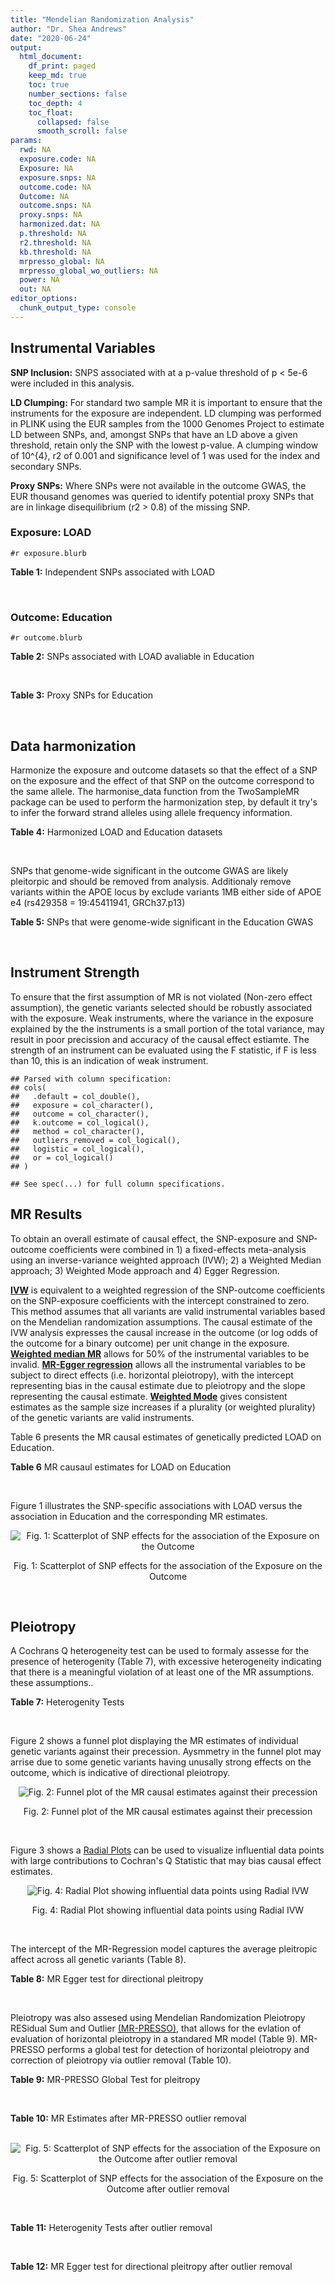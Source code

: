```yaml
---
title: "Mendelian Randomization Analysis"
author: "Dr. Shea Andrews"
date: "2020-06-24"
output:
  html_document:
    df_print: paged
    keep_md: true
    toc: true
    number_sections: false
    toc_depth: 4
    toc_float:
      collapsed: false
      smooth_scroll: false
params:
  rwd: NA
  exposure.code: NA
  Exposure: NA
  exposure.snps: NA
  outcome.code: NA
  Outcome: NA
  outcome.snps: NA
  proxy.snps: NA
  harmonized.dat: NA
  p.threshold: NA
  r2.threshold: NA
  kb.threshold: NA
  mrpresso_global: NA
  mrpresso_global_wo_outliers: NA
  power: NA
  out: NA
editor_options:
  chunk_output_type: console
---
```







## Instrumental Variables
**SNP Inclusion:** SNPS associated with at a p-value threshold of p < 5e-6 were included in this analysis.
<br>

**LD Clumping:** For standard two sample MR it is important to ensure that the instruments for the exposure are independent. LD clumping was performed in PLINK using the EUR samples from the 1000 Genomes Project to estimate LD between SNPs, and, amongst SNPs that have an LD above a given threshold, retain only the SNP with the lowest p-value. A clumping window of 10^{4}, r2 of 0.001 and significance level of 1 was used for the index and secondary SNPs.
<br>

**Proxy SNPs:** Where SNPs were not available in the outcome GWAS, the EUR thousand genomes was queried to identify potential proxy SNPs that are in linkage disequilibrium (r2 > 0.8) of the missing SNP.
<br>

### Exposure: LOAD
`#r exposure.blurb`
<br>

**Table 1:** Independent SNPs associated with LOAD
<div data-pagedtable="false">
  <script data-pagedtable-source type="application/json">
{"columns":[{"label":["SNP"],"name":[1],"type":["chr"],"align":["left"]},{"label":["CHROM"],"name":[2],"type":["dbl"],"align":["right"]},{"label":["POS"],"name":[3],"type":["dbl"],"align":["right"]},{"label":["REF"],"name":[4],"type":["chr"],"align":["left"]},{"label":["ALT"],"name":[5],"type":["chr"],"align":["left"]},{"label":["AF"],"name":[6],"type":["dbl"],"align":["right"]},{"label":["BETA"],"name":[7],"type":["dbl"],"align":["right"]},{"label":["SE"],"name":[8],"type":["dbl"],"align":["right"]},{"label":["Z"],"name":[9],"type":["dbl"],"align":["right"]},{"label":["P"],"name":[10],"type":["dbl"],"align":["right"]},{"label":["N"],"name":[11],"type":["dbl"],"align":["right"]},{"label":["TRAIT"],"name":[12],"type":["chr"],"align":["left"]}],"data":[{"1":"rs1410397","2":"1","3":"193627682","4":"C","5":"T","6":"0.45082000","7":"-0.0766","8":"0.0160","9":"-4.787500","10":"1.616000e-06","11":"54162","12":"LOAD"},{"1":"rs1752684","2":"1","3":"207747296","4":"A","5":"G","6":"0.77110600","7":"-0.1541","8":"0.0196","9":"-7.862240","10":"3.653000e-15","11":"54162","12":"LOAD"},{"1":"rs7584040","2":"2","3":"127863224","4":"C","5":"T","6":"0.20790800","7":"0.1110","8":"0.0207","9":"5.362319","10":"7.998000e-08","11":"54162","12":"LOAD"},{"1":"rs4663105","2":"2","3":"127891427","4":"A","5":"C","6":"0.41197700","7":"0.1837","8":"0.0172","9":"10.680233","10":"1.001000e-26","11":"54162","12":"LOAD"},{"1":"rs62273237","2":"3","3":"128310107","4":"T","5":"C","6":"0.59216800","7":"-0.0748","8":"0.0160","9":"-4.675000","10":"2.768000e-06","11":"54162","12":"LOAD"},{"1":"rs7657553","2":"4","3":"11723235","4":"A","5":"G","6":"0.68050000","7":"-0.0830","8":"0.0172","9":"-4.825580","10":"1.462000e-06","11":"54162","12":"LOAD"},{"1":"rs190982","2":"5","3":"88223420","4":"G","5":"A","6":"0.66279500","7":"0.0799","8":"0.0170","9":"4.700000","10":"2.547000e-06","11":"54162","12":"LOAD"},{"1":"rs2878896","2":"5","3":"139710507","4":"G","5":"A","6":"0.46264100","7":"-0.0833","8":"0.0156","9":"-5.339740","10":"9.219000e-08","11":"54162","12":"LOAD"},{"1":"rs9272561","2":"6","3":"32607141","4":"G","5":"A","6":"0.64853000","7":"-0.1360","8":"0.0230","9":"-5.913043","10":"3.376000e-09","11":"54162","12":"LOAD"},{"1":"rs9381563","2":"6","3":"47432637","4":"C","5":"T","6":"0.65647400","7":"-0.0968","8":"0.0166","9":"-5.831330","10":"5.300000e-09","11":"54162","12":"LOAD"},{"1":"rs59415886","2":"7","3":"37882632","4":"G","5":"A","6":"0.67619200","7":"0.0742","8":"0.0162","9":"4.580250","10":"4.557000e-06","11":"54162","12":"LOAD"},{"1":"rs7384878","2":"7","3":"99932049","4":"C","5":"T","6":"0.70971300","7":"0.0839","8":"0.0179","9":"4.687150","10":"2.947000e-06","11":"54162","12":"LOAD"},{"1":"rs10808026","2":"7","3":"143099133","4":"C","5":"A","6":"0.20418100","7":"-0.1393","8":"0.0206","9":"-6.762136","10":"1.417000e-11","11":"54162","12":"LOAD"},{"1":"rs755951","2":"8","3":"27226790","4":"A","5":"C","6":"0.33181300","7":"0.0817","8":"0.0157","9":"5.203822","10":"1.991000e-07","11":"54162","12":"LOAD"},{"1":"rs7982","2":"8","3":"27462481","4":"A","5":"G","6":"0.61556700","7":"0.1400","8":"0.0165","9":"8.484850","10":"2.477000e-17","11":"54162","12":"LOAD"},{"1":"rs34746581","2":"8","3":"71901351","4":"A","5":"G","6":"0.06508340","7":"0.1387","8":"0.0297","9":"4.670034","10":"3.089000e-06","11":"54162","12":"LOAD"},{"1":"rs2635147","2":"8","3":"98329581","4":"C","5":"T","6":"0.05190560","7":"0.1995","8":"0.0414","9":"4.818841","10":"1.480000e-06","11":"54162","12":"LOAD"},{"1":"rs11257242","2":"10","3":"11721119","4":"C","5":"G","6":"0.66253700","7":"0.0809","8":"0.0170","9":"4.758820","10":"1.952000e-06","11":"54162","12":"LOAD"},{"1":"rs10509088","2":"10","3":"59941791","4":"C","5":"T","6":"0.04476260","7":"-0.1813","8":"0.0387","9":"-4.684755","10":"2.786000e-06","11":"54162","12":"LOAD"},{"1":"rs71475924","2":"11","3":"47603006","4":"C","5":"T","6":"0.14576500","7":"0.1244","8":"0.0258","9":"4.821705","10":"1.440000e-06","11":"54162","12":"LOAD"},{"1":"rs72924659","2":"11","3":"60103385","4":"C","5":"T","6":"0.25353600","7":"-0.1413","8":"0.0196","9":"-7.209184","10":"5.354000e-13","11":"54162","12":"LOAD"},{"1":"rs10792832","2":"11","3":"85867875","4":"A","5":"G","6":"0.66727500","7":"0.1297","8":"0.0161","9":"8.055900","10":"6.534000e-16","11":"54162","12":"LOAD"},{"1":"rs150020881","2":"11","3":"97694151","4":"C","5":"A","6":"0.02066720","7":"0.3853","8":"0.0842","9":"4.576010","10":"4.727000e-06","11":"54162","12":"LOAD"},{"1":"rs11218343","2":"11","3":"121435587","4":"T","5":"C","6":"0.03449530","7":"-0.2697","8":"0.0410","9":"-6.578049","10":"4.976000e-11","11":"54162","12":"LOAD"},{"1":"rs10143128","2":"14","3":"75398902","4":"T","5":"C","6":"0.05885630","7":"0.2091","8":"0.0393","9":"5.320611","10":"1.004000e-07","11":"54162","12":"LOAD"},{"1":"rs12590654","2":"14","3":"92938855","4":"G","5":"A","6":"0.34703500","7":"-0.0965","8":"0.0176","9":"-5.482955","10":"4.097000e-08","11":"54162","12":"LOAD"},{"1":"rs149720917","2":"15","3":"64724693","4":"C","5":"G","6":"0.01704130","7":"0.3357","8":"0.0706","9":"4.754958","10":"1.965000e-06","11":"54162","12":"LOAD"},{"1":"rs905450","2":"15","3":"82444437","4":"A","5":"G","6":"0.82607900","7":"0.0869","8":"0.0186","9":"4.672040","10":"2.819000e-06","11":"54162","12":"LOAD"},{"1":"rs8078173","2":"17","3":"4763551","4":"T","5":"C","6":"0.10579700","7":"0.1279","8":"0.0273","9":"4.684982","10":"2.871000e-06","11":"54162","12":"LOAD"},{"1":"rs2632516","2":"17","3":"56409089","4":"G","5":"C","6":"0.46395600","7":"-0.0782","8":"0.0159","9":"-4.918239","10":"9.522000e-07","11":"54162","12":"LOAD"},{"1":"rs8093731","2":"18","3":"29088958","4":"C","5":"T","6":"0.00761697","7":"-0.6136","8":"0.1123","9":"-5.463936","10":"4.630000e-08","11":"54162","12":"LOAD"},{"1":"rs111278892","2":"19","3":"1039323","4":"C","5":"G","6":"0.16460800","7":"0.1867","8":"0.0371","9":"5.032345","10":"4.813000e-07","11":"54162","12":"LOAD"},{"1":"rs4147929","2":"19","3":"1063443","4":"A","5":"G","6":"0.83992600","7":"-0.1348","8":"0.0224","9":"-6.017860","10":"1.701000e-09","11":"54162","12":"LOAD"},{"1":"rs11083742","2":"19","3":"45071070","4":"G","5":"T","6":"0.56143500","7":"0.1046","8":"0.0216","9":"4.842590","10":"1.259000e-06","11":"54162","12":"LOAD"},{"1":"rs12972156","2":"19","3":"45387459","4":"C","5":"G","6":"0.15468800","7":"1.1399","8":"0.0256","9":"44.527344","10":"2.225074e-308","11":"54162","12":"LOAD"},{"1":"rs117310449","2":"19","3":"45393516","4":"C","5":"T","6":"0.01178820","7":"1.2135","8":"0.0966","9":"12.562112","10":"3.695000e-36","11":"54162","12":"LOAD"},{"1":"rs12977604","2":"19","3":"45442528","4":"C","5":"G","6":"0.52832700","7":"0.1507","8":"0.0184","9":"8.190217","10":"2.920000e-16","11":"54162","12":"LOAD"},{"1":"rs6014724","2":"20","3":"54998544","4":"A","5":"G","6":"0.08865120","7":"-0.1380","8":"0.0283","9":"-4.876325","10":"1.054000e-06","11":"54162","12":"LOAD"}],"options":{"columns":{"min":{},"max":[10]},"rows":{"min":[10],"max":[10]},"pages":{}}}
  </script>
</div>
<br>

### Outcome: Education
`#r outcome.blurb`
<br>

**Table 2:** SNPs associated with LOAD avaliable in Education
<div data-pagedtable="false">
  <script data-pagedtable-source type="application/json">
{"columns":[{"label":["SNP"],"name":[1],"type":["chr"],"align":["left"]},{"label":["CHROM"],"name":[2],"type":["dbl"],"align":["right"]},{"label":["POS"],"name":[3],"type":["dbl"],"align":["right"]},{"label":["REF"],"name":[4],"type":["chr"],"align":["left"]},{"label":["ALT"],"name":[5],"type":["chr"],"align":["left"]},{"label":["AF"],"name":[6],"type":["dbl"],"align":["right"]},{"label":["BETA"],"name":[7],"type":["dbl"],"align":["right"]},{"label":["SE"],"name":[8],"type":["dbl"],"align":["right"]},{"label":["Z"],"name":[9],"type":["dbl"],"align":["right"]},{"label":["P"],"name":[10],"type":["dbl"],"align":["right"]},{"label":["N"],"name":[11],"type":["dbl"],"align":["right"]},{"label":["TRAIT"],"name":[12],"type":["chr"],"align":["left"]}],"data":[{"1":"rs1410397","2":"1","3":"193627682","4":"C","5":"T","6":"0.5327","7":"-0.004655780","8":"0.001405396","9":"-3.3127978","10":"9.236772e-04","11":"1131881","12":"Education"},{"1":"rs1752684","2":"1","3":"207747296","4":"A","5":"G","6":"0.8102","7":"0.000901679","8":"0.001788108","9":"0.5042660","10":"6.140747e-01","11":"1131881","12":"Education"},{"1":"rs7584040","2":"2","3":"127863224","4":"C","5":"T","6":"0.2241","7":"0.005785850","8":"0.001681564","9":"3.4407600","10":"5.800828e-04","11":"1131881","12":"Education"},{"1":"rs4663105","2":"2","3":"127891427","4":"A","5":"C","6":"0.4155","7":"-0.001134160","8":"0.001432985","9":"-0.7914700","10":"4.286700e-01","11":"1115934","12":"Education"},{"1":"rs62273237","2":"3","3":"128310107","4":"T","5":"C","6":"0.5908","7":"0.000109492","8":"0.001426096","9":"0.0767773","10":"9.388007e-01","11":"1131881","12":"Education"},{"1":"rs7657553","2":"4","3":"11723235","4":"A","5":"G","6":"0.7203","7":"-0.001308980","8":"0.001562190","9":"-0.8379150","10":"4.020784e-01","11":"1131881","12":"Education"},{"1":"rs190982","2":"5","3":"88223420","4":"G","5":"A","6":"0.6103","7":"-0.008898110","8":"0.001449580","9":"-6.1383916","10":"8.336114e-10","11":"1113563","12":"Education"},{"1":"rs2878896","2":"5","3":"139710507","4":"G","5":"A","6":"0.5110","7":"0.005623510","8":"0.001403213","9":"4.0075849","10":"6.134281e-05","11":"1131084","12":"Education"},{"1":"rs9272561","2":"NA","3":"NA","4":"NA","5":"NA","6":"NA","7":"NA","8":"NA","9":"NA","10":"NA","11":"NA","12":"NA"},{"1":"rs9381563","2":"6","3":"47432637","4":"C","5":"T","6":"0.6434","7":"-0.004050300","8":"0.001463886","9":"-2.7668260","10":"5.660496e-03","11":"1131881","12":"Education"},{"1":"rs59415886","2":"7","3":"37882632","4":"G","5":"A","6":"0.6610","7":"-0.000491419","8":"0.001481272","9":"-0.3317537","10":"7.400752e-01","11":"1131881","12":"Education"},{"1":"rs7384878","2":"7","3":"99932049","4":"C","5":"T","6":"0.6839","7":"-0.001996380","8":"0.001513059","9":"-1.3194319","10":"1.870248e-01","11":"1124466","12":"Education"},{"1":"rs10808026","2":"7","3":"143099133","4":"C","5":"A","6":"0.2066","7":"-0.001040580","8":"0.001748102","9":"-0.5952610","10":"5.516691e-01","11":"1111013","12":"Education"},{"1":"rs755951","2":"8","3":"27226790","4":"A","5":"C","6":"0.4016","7":"0.002795940","8":"0.001431202","9":"1.9535600","10":"5.075381e-02","11":"1130540","12":"Education"},{"1":"rs7982","2":"8","3":"27462481","4":"A","5":"G","6":"0.6025","7":"0.000698712","8":"0.001445370","9":"0.4834130","10":"6.288028e-01","11":"1112293","12":"Education"},{"1":"rs34746581","2":"8","3":"71901351","4":"A","5":"G","6":"0.0909","7":"0.002581150","8":"0.002440066","9":"1.0578200","10":"2.901373e-01","11":"1131084","12":"Education"},{"1":"rs2635147","2":"8","3":"98329581","4":"C","5":"T","6":"0.0497","7":"0.000424875","8":"0.003248143","9":"0.1308058","10":"8.959290e-01","11":"1116832","12":"Education"},{"1":"rs11257242","2":"10","3":"11721119","4":"C","5":"G","6":"0.6551","7":"0.001604780","8":"0.001485123","9":"1.0805700","10":"2.798888e-01","11":"1116733","12":"Education"},{"1":"rs10509088","2":"10","3":"59941791","4":"C","5":"T","6":"0.0439","7":"-0.007344090","8":"0.003423779","9":"-2.1450248","10":"3.195087e-02","11":"1131084","12":"Education"},{"1":"rs71475924","2":"11","3":"47603006","4":"C","5":"T","6":"0.1370","7":"-0.000649414","8":"0.002057449","9":"-0.3156400","10":"7.522758e-01","11":"1111945","12":"Education"},{"1":"rs72924659","2":"11","3":"60103385","4":"C","5":"T","6":"0.3039","7":"-0.001215080","8":"0.001537060","9":"-0.7905217","10":"4.292231e-01","11":"1113501","12":"Education"},{"1":"rs10792832","2":"11","3":"85867875","4":"A","5":"G","6":"0.6323","7":"-0.006962310","8":"0.001454211","9":"-4.7876800","10":"1.687203e-06","11":"1131881","12":"Education"},{"1":"rs150020881","2":"11","3":"97694151","4":"C","5":"A","6":"0.0167","7":"0.004799440","8":"0.005564183","9":"0.8625597","10":"3.883796e-01","11":"1094633","12":"Education"},{"1":"rs11218343","2":"11","3":"121435587","4":"T","5":"C","6":"0.0379","7":"0.007477560","8":"0.003679490","9":"2.0322300","10":"4.213053e-02","11":"1127302","12":"Education"},{"1":"rs10143128","2":"14","3":"75398902","4":"T","5":"C","6":"0.0678","7":"-0.006622240","8":"0.002791233","9":"-2.3725100","10":"1.766754e-02","11":"1130168","12":"Education"},{"1":"rs12590654","2":"14","3":"92938855","4":"G","5":"A","6":"0.3391","7":"0.006014820","8":"0.001509430","9":"3.9848361","10":"6.752672e-05","11":"1089901","12":"Education"},{"1":"rs149720917","2":"15","3":"64724693","4":"C","5":"G","6":"0.0201","7":"0.003448490","8":"0.005074136","9":"0.6796210","10":"4.967444e-01","11":"1097421","12":"Education"},{"1":"rs905450","2":"15","3":"82444437","4":"A","5":"G","6":"0.7847","7":"0.003592480","8":"0.001708013","9":"2.1033200","10":"3.543793e-02","11":"1129138","12":"Education"},{"1":"rs8078173","2":"17","3":"4763551","4":"T","5":"C","6":"0.0955","7":"0.000316554","8":"0.002402624","9":"0.1317540","10":"8.951792e-01","11":"1116073","12":"Education"},{"1":"rs2632516","2":"17","3":"56409089","4":"G","5":"C","6":"0.4484","7":"0.002210760","8":"0.001410977","9":"1.5668254","10":"1.171555e-01","11":"1130168","12":"Education"},{"1":"rs8093731","2":"18","3":"29088958","4":"C","5":"T","6":"0.0113","7":"-0.007514190","8":"0.006775618","9":"-1.1090053","10":"2.674279e-01","11":"1085011","12":"Education"},{"1":"rs111278892","2":"19","3":"1039323","4":"C","5":"G","6":"0.1532","7":"0.000670424","8":"0.002003676","9":"0.3345970","10":"7.379289e-01","11":"1068516","12":"Education"},{"1":"rs4147929","2":"19","3":"1063443","4":"A","5":"G","6":"0.8246","7":"-0.001197860","8":"0.001853001","9":"-0.6464460","10":"5.179907e-01","11":"1120604","12":"Education"},{"1":"rs11083742","2":"19","3":"45071070","4":"G","5":"T","6":"0.5952","7":"-0.001494350","8":"0.001447691","9":"-1.0322280","10":"3.019653e-01","11":"1102098","12":"Education"},{"1":"rs12972156","2":"19","3":"45387459","4":"C","5":"G","6":"0.1471","7":"0.002323520","8":"0.001992936","9":"1.1658800","10":"2.436640e-01","11":"1116802","12":"Education"},{"1":"rs117310449","2":"19","3":"45393516","4":"C","5":"T","6":"0.0102","7":"0.012516700","8":"0.007211976","9":"1.7355459","10":"8.264416e-02","11":"1059786","12":"Education"},{"1":"rs12977604","2":"19","3":"45442528","4":"C","5":"G","6":"0.4994","7":"0.000519270","8":"0.001915489","9":"0.2710900","10":"7.863217e-01","11":"606703","12":"Education"},{"1":"rs6014724","2":"20","3":"54998544","4":"A","5":"G","6":"0.0898","7":"0.000422224","8":"0.002474702","9":"0.1706160","10":"8.645256e-01","11":"1111773","12":"Education"}],"options":{"columns":{"min":{},"max":[10]},"rows":{"min":[10],"max":[10]},"pages":{}}}
  </script>
</div>
<br>

**Table 3:** Proxy SNPs for Education
<div data-pagedtable="false">
  <script data-pagedtable-source type="application/json">
{"columns":[{"label":["target_snp"],"name":[1],"type":["chr"],"align":["left"]},{"label":["proxy_snp"],"name":[2],"type":["lgl"],"align":["right"]},{"label":["ld.r2"],"name":[3],"type":["lgl"],"align":["right"]},{"label":["Dprime"],"name":[4],"type":["lgl"],"align":["right"]},{"label":["PHASE"],"name":[5],"type":["lgl"],"align":["right"]},{"label":["X12"],"name":[6],"type":["lgl"],"align":["right"]},{"label":["CHROM"],"name":[7],"type":["lgl"],"align":["right"]},{"label":["POS"],"name":[8],"type":["lgl"],"align":["right"]},{"label":["REF.proxy"],"name":[9],"type":["lgl"],"align":["right"]},{"label":["ALT.proxy"],"name":[10],"type":["lgl"],"align":["right"]},{"label":["AF"],"name":[11],"type":["lgl"],"align":["right"]},{"label":["BETA"],"name":[12],"type":["lgl"],"align":["right"]},{"label":["SE"],"name":[13],"type":["lgl"],"align":["right"]},{"label":["Z"],"name":[14],"type":["lgl"],"align":["right"]},{"label":["P"],"name":[15],"type":["lgl"],"align":["right"]},{"label":["N"],"name":[16],"type":["lgl"],"align":["right"]},{"label":["TRAIT"],"name":[17],"type":["lgl"],"align":["right"]},{"label":["ref"],"name":[18],"type":["lgl"],"align":["right"]},{"label":["ref.proxy"],"name":[19],"type":["lgl"],"align":["right"]},{"label":["alt"],"name":[20],"type":["lgl"],"align":["right"]},{"label":["alt.proxy"],"name":[21],"type":["lgl"],"align":["right"]},{"label":["ALT"],"name":[22],"type":["lgl"],"align":["right"]},{"label":["REF"],"name":[23],"type":["lgl"],"align":["right"]},{"label":["proxy.outcome"],"name":[24],"type":["lgl"],"align":["right"]}],"data":[{"1":"rs9272561","2":"NA","3":"NA","4":"NA","5":"NA","6":"NA","7":"NA","8":"NA","9":"NA","10":"NA","11":"NA","12":"NA","13":"NA","14":"NA","15":"NA","16":"NA","17":"NA","18":"NA","19":"NA","20":"NA","21":"NA","22":"NA","23":"NA","24":"NA"}],"options":{"columns":{"min":{},"max":[10]},"rows":{"min":[10],"max":[10]},"pages":{}}}
  </script>
</div>
<br>

## Data harmonization
Harmonize the exposure and outcome datasets so that the effect of a SNP on the exposure and the effect of that SNP on the outcome correspond to the same allele. The harmonise_data function from the TwoSampleMR package can be used to perform the harmonization step, by default it try's to infer the forward strand alleles using allele frequency information.
<br>

**Table 4:** Harmonized LOAD and Education datasets
<div data-pagedtable="false">
  <script data-pagedtable-source type="application/json">
{"columns":[{"label":["SNP"],"name":[1],"type":["chr"],"align":["left"]},{"label":["effect_allele.exposure"],"name":[2],"type":["chr"],"align":["left"]},{"label":["other_allele.exposure"],"name":[3],"type":["chr"],"align":["left"]},{"label":["effect_allele.outcome"],"name":[4],"type":["chr"],"align":["left"]},{"label":["other_allele.outcome"],"name":[5],"type":["chr"],"align":["left"]},{"label":["beta.exposure"],"name":[6],"type":["dbl"],"align":["right"]},{"label":["beta.outcome"],"name":[7],"type":["dbl"],"align":["right"]},{"label":["eaf.exposure"],"name":[8],"type":["dbl"],"align":["right"]},{"label":["eaf.outcome"],"name":[9],"type":["dbl"],"align":["right"]},{"label":["remove"],"name":[10],"type":["lgl"],"align":["right"]},{"label":["palindromic"],"name":[11],"type":["lgl"],"align":["right"]},{"label":["ambiguous"],"name":[12],"type":["lgl"],"align":["right"]},{"label":["id.outcome"],"name":[13],"type":["chr"],"align":["left"]},{"label":["chr.outcome"],"name":[14],"type":["dbl"],"align":["right"]},{"label":["pos.outcome"],"name":[15],"type":["dbl"],"align":["right"]},{"label":["se.outcome"],"name":[16],"type":["dbl"],"align":["right"]},{"label":["z.outcome"],"name":[17],"type":["dbl"],"align":["right"]},{"label":["pval.outcome"],"name":[18],"type":["dbl"],"align":["right"]},{"label":["samplesize.outcome"],"name":[19],"type":["dbl"],"align":["right"]},{"label":["outcome"],"name":[20],"type":["chr"],"align":["left"]},{"label":["mr_keep.outcome"],"name":[21],"type":["lgl"],"align":["right"]},{"label":["pval_origin.outcome"],"name":[22],"type":["chr"],"align":["left"]},{"label":["chr.exposure"],"name":[23],"type":["dbl"],"align":["right"]},{"label":["pos.exposure"],"name":[24],"type":["dbl"],"align":["right"]},{"label":["se.exposure"],"name":[25],"type":["dbl"],"align":["right"]},{"label":["z.exposure"],"name":[26],"type":["dbl"],"align":["right"]},{"label":["pval.exposure"],"name":[27],"type":["dbl"],"align":["right"]},{"label":["samplesize.exposure"],"name":[28],"type":["dbl"],"align":["right"]},{"label":["exposure"],"name":[29],"type":["chr"],"align":["left"]},{"label":["mr_keep.exposure"],"name":[30],"type":["lgl"],"align":["right"]},{"label":["pval_origin.exposure"],"name":[31],"type":["chr"],"align":["left"]},{"label":["id.exposure"],"name":[32],"type":["chr"],"align":["left"]},{"label":["action"],"name":[33],"type":["dbl"],"align":["right"]},{"label":["mr_keep"],"name":[34],"type":["lgl"],"align":["right"]},{"label":["pleitropy_keep"],"name":[35],"type":["lgl"],"align":["right"]},{"label":["pt"],"name":[36],"type":["dbl"],"align":["right"]},{"label":["mrpresso_RSSobs"],"name":[37],"type":["dbl"],"align":["right"]},{"label":["mrpresso_pval"],"name":[38],"type":["chr"],"align":["left"]},{"label":["mrpresso_keep"],"name":[39],"type":["lgl"],"align":["right"]}],"data":[{"1":"rs10143128","2":"C","3":"T","4":"C","5":"T","6":"0.2091","7":"-0.006622240","8":"0.05885630","9":"0.0678","10":"FALSE","11":"FALSE","12":"FALSE","13":"wrSuXh","14":"14","15":"75398902","16":"0.002791233","17":"-2.3725100","18":"1.766754e-02","19":"1130168","20":"Lee2018education23andMe","21":"TRUE","22":"reported","23":"14","24":"75398902","25":"0.0393","26":"5.320611","27":"1.004e-07","28":"54162","29":"Lambert2013load","30":"TRUE","31":"reported","32":"HQekd8","33":"2","34":"TRUE","35":"TRUE","36":"5e-06","37":"4.788656e-05","38":"0.3782","39":"TRUE"},{"1":"rs10509088","2":"T","3":"C","4":"T","5":"C","6":"-0.1813","7":"-0.007344090","8":"0.04476260","9":"0.0439","10":"FALSE","11":"FALSE","12":"FALSE","13":"wrSuXh","14":"10","15":"59941791","16":"0.003423779","17":"-2.1450248","18":"3.195087e-02","19":"1131084","20":"Lee2018education23andMe","21":"TRUE","22":"reported","23":"10","24":"59941791","25":"0.0387","26":"-4.684755","27":"2.786e-06","28":"54162","29":"Lambert2013load","30":"TRUE","31":"reported","32":"HQekd8","33":"2","34":"TRUE","35":"TRUE","36":"5e-06","37":"5.525075e-05","38":"0.8618","39":"TRUE"},{"1":"rs10792832","2":"G","3":"A","4":"G","5":"A","6":"0.1297","7":"-0.006962310","8":"0.66727500","9":"0.6323","10":"FALSE","11":"FALSE","12":"FALSE","13":"wrSuXh","14":"11","15":"85867875","16":"0.001454211","17":"-4.7876800","18":"1.687203e-06","19":"1131881","20":"Lee2018education23andMe","21":"TRUE","22":"reported","23":"11","24":"85867875","25":"0.0161","26":"8.055900","27":"6.534e-16","28":"54162","29":"Lambert2013load","30":"TRUE","31":"reported","32":"HQekd8","33":"2","34":"TRUE","35":"TRUE","36":"5e-06","37":"5.426982e-05","38":"<0.0062","39":"FALSE"},{"1":"rs10808026","2":"A","3":"C","4":"A","5":"C","6":"-0.1393","7":"-0.001040580","8":"0.20418100","9":"0.2066","10":"FALSE","11":"FALSE","12":"FALSE","13":"wrSuXh","14":"7","15":"143099133","16":"0.001748102","17":"-0.5952610","18":"5.516691e-01","19":"1111013","20":"Lee2018education23andMe","21":"TRUE","22":"reported","23":"7","24":"143099133","25":"0.0206","26":"-6.762136","27":"1.417e-11","28":"54162","29":"Lambert2013load","30":"TRUE","31":"reported","32":"HQekd8","33":"2","34":"TRUE","35":"TRUE","36":"5e-06","37":"1.101259e-06","38":"1","39":"TRUE"},{"1":"rs11083742","2":"T","3":"G","4":"T","5":"G","6":"0.1046","7":"-0.001494350","8":"0.56143500","9":"0.5952","10":"FALSE","11":"FALSE","12":"FALSE","13":"wrSuXh","14":"19","15":"45071070","16":"0.001447691","17":"-1.0322280","18":"3.019653e-01","19":"1102098","20":"Lee2018education23andMe","21":"TRUE","22":"reported","23":"19","24":"45071070","25":"0.0216","26":"4.842590","27":"1.259e-06","28":"54162","29":"Lambert2013load","30":"TRUE","31":"reported","32":"HQekd8","33":"2","34":"TRUE","35":"FALSE","36":"5e-06","37":"NA","38":"NA","39":"NA"},{"1":"rs111278892","2":"G","3":"C","4":"G","5":"C","6":"0.1867","7":"0.000670424","8":"0.16460800","9":"0.1532","10":"FALSE","11":"TRUE","12":"FALSE","13":"wrSuXh","14":"19","15":"1039323","16":"0.002003676","17":"0.3345970","18":"7.379289e-01","19":"1068516","20":"Lee2018education23andMe","21":"TRUE","22":"reported","23":"19","24":"1039323","25":"0.0371","26":"5.032345","27":"4.813e-07","28":"54162","29":"Lambert2013load","30":"TRUE","31":"reported","32":"HQekd8","33":"2","34":"TRUE","35":"TRUE","36":"5e-06","37":"4.382202e-07","38":"1","39":"TRUE"},{"1":"rs11218343","2":"C","3":"T","4":"C","5":"T","6":"-0.2697","7":"0.007477560","8":"0.03449530","9":"0.0379","10":"FALSE","11":"FALSE","12":"FALSE","13":"wrSuXh","14":"11","15":"121435587","16":"0.003679490","17":"2.0322300","18":"4.213053e-02","19":"1127302","20":"Lee2018education23andMe","21":"TRUE","22":"reported","23":"11","24":"121435587","25":"0.0410","26":"-6.578049","27":"4.976e-11","28":"54162","29":"Lambert2013load","30":"TRUE","31":"reported","32":"HQekd8","33":"2","34":"TRUE","35":"TRUE","36":"5e-06","37":"6.099377e-05","38":"0.9486","39":"TRUE"},{"1":"rs11257242","2":"G","3":"C","4":"G","5":"C","6":"0.0809","7":"0.001604780","8":"0.66253700","9":"0.6551","10":"FALSE","11":"TRUE","12":"FALSE","13":"wrSuXh","14":"10","15":"11721119","16":"0.001485123","17":"1.0805700","18":"2.798888e-01","19":"1116733","20":"Lee2018education23andMe","21":"TRUE","22":"reported","23":"10","24":"11721119","25":"0.0170","26":"4.758820","27":"1.952e-06","28":"54162","29":"Lambert2013load","30":"TRUE","31":"reported","32":"HQekd8","33":"2","34":"TRUE","35":"TRUE","36":"5e-06","37":"2.610798e-06","38":"1","39":"TRUE"},{"1":"rs117310449","2":"T","3":"C","4":"T","5":"C","6":"1.2135","7":"0.012516700","8":"0.01178820","9":"0.0102","10":"FALSE","11":"FALSE","12":"FALSE","13":"wrSuXh","14":"19","15":"45393516","16":"0.007211976","17":"1.7355459","18":"8.264416e-02","19":"1059786","20":"Lee2018education23andMe","21":"TRUE","22":"reported","23":"19","24":"45393516","25":"0.0966","26":"12.562112","27":"3.695e-36","28":"54162","29":"Lambert2013load","30":"TRUE","31":"reported","32":"HQekd8","33":"2","34":"TRUE","35":"FALSE","36":"5e-06","37":"NA","38":"NA","39":"NA"},{"1":"rs12590654","2":"A","3":"G","4":"A","5":"G","6":"-0.0965","7":"0.006014820","8":"0.34703500","9":"0.3391","10":"FALSE","11":"FALSE","12":"FALSE","13":"wrSuXh","14":"14","15":"92938855","16":"0.001509430","17":"3.9848361","18":"6.752672e-05","19":"1089901","20":"Lee2018education23andMe","21":"TRUE","22":"reported","23":"14","24":"92938855","25":"0.0176","26":"-5.482955","27":"4.097e-08","28":"54162","29":"Lambert2013load","30":"TRUE","31":"reported","32":"HQekd8","33":"2","34":"TRUE","35":"TRUE","36":"5e-06","37":"3.843346e-05","38":"<0.0062","39":"FALSE"},{"1":"rs12972156","2":"G","3":"C","4":"G","5":"C","6":"1.1399","7":"0.002323520","8":"0.15468800","9":"0.1471","10":"FALSE","11":"TRUE","12":"FALSE","13":"wrSuXh","14":"19","15":"45387459","16":"0.001992936","17":"1.1658800","18":"2.436640e-01","19":"1116802","20":"Lee2018education23andMe","21":"TRUE","22":"reported","23":"19","24":"45387459","25":"0.0256","26":"44.527344","27":"1.000e-200","28":"54162","29":"Lambert2013load","30":"TRUE","31":"reported","32":"HQekd8","33":"2","34":"TRUE","35":"FALSE","36":"5e-06","37":"NA","38":"NA","39":"NA"},{"1":"rs12977604","2":"G","3":"C","4":"G","5":"C","6":"0.1507","7":"-0.000519270","8":"0.52832700","9":"0.5006","10":"FALSE","11":"TRUE","12":"TRUE","13":"wrSuXh","14":"19","15":"45442528","16":"0.001915489","17":"0.2710900","18":"7.863217e-01","19":"606703","20":"Lee2018education23andMe","21":"TRUE","22":"reported","23":"19","24":"45442528","25":"0.0184","26":"8.190217","27":"2.920e-16","28":"54162","29":"Lambert2013load","30":"TRUE","31":"reported","32":"HQekd8","33":"2","34":"FALSE","35":"FALSE","36":"5e-06","37":"NA","38":"NA","39":"NA"},{"1":"rs1410397","2":"T","3":"C","4":"T","5":"C","6":"-0.0766","7":"-0.004655780","8":"0.45082000","9":"0.5327","10":"FALSE","11":"FALSE","12":"FALSE","13":"wrSuXh","14":"1","15":"193627682","16":"0.001405396","17":"-3.3127978","18":"9.236772e-04","19":"1131881","20":"Lee2018education23andMe","21":"TRUE","22":"reported","23":"1","24":"193627682","25":"0.0160","26":"-4.787500","27":"1.616e-06","28":"54162","29":"Lambert2013load","30":"TRUE","31":"reported","32":"HQekd8","33":"2","34":"TRUE","35":"TRUE","36":"5e-06","37":"2.234192e-05","38":"0.031","39":"FALSE"},{"1":"rs149720917","2":"G","3":"C","4":"G","5":"C","6":"0.3357","7":"0.003448490","8":"0.01704130","9":"0.0201","10":"FALSE","11":"TRUE","12":"FALSE","13":"wrSuXh","14":"15","15":"64724693","16":"0.005074136","17":"0.6796210","18":"4.967444e-01","19":"1097421","20":"Lee2018education23andMe","21":"TRUE","22":"reported","23":"15","24":"64724693","25":"0.0706","26":"4.754958","27":"1.965e-06","28":"54162","29":"Lambert2013load","30":"TRUE","31":"reported","32":"HQekd8","33":"2","34":"TRUE","35":"TRUE","36":"5e-06","37":"1.199969e-05","38":"1","39":"TRUE"},{"1":"rs150020881","2":"A","3":"C","4":"A","5":"C","6":"0.3853","7":"0.004799440","8":"0.02066720","9":"0.0167","10":"FALSE","11":"FALSE","12":"FALSE","13":"wrSuXh","14":"11","15":"97694151","16":"0.005564183","17":"0.8625597","18":"3.883796e-01","19":"1094633","20":"Lee2018education23andMe","21":"TRUE","22":"reported","23":"11","24":"97694151","25":"0.0842","26":"4.576010","27":"4.727e-06","28":"54162","29":"Lambert2013load","30":"TRUE","31":"reported","32":"HQekd8","33":"2","34":"TRUE","35":"TRUE","36":"5e-06","37":"2.356841e-05","38":"1","39":"TRUE"},{"1":"rs1752684","2":"G","3":"A","4":"G","5":"A","6":"-0.1541","7":"0.000901679","8":"0.77110600","9":"0.8102","10":"FALSE","11":"FALSE","12":"FALSE","13":"wrSuXh","14":"1","15":"207747296","16":"0.001788108","17":"0.5042660","18":"6.140747e-01","19":"1131881","20":"Lee2018education23andMe","21":"TRUE","22":"reported","23":"1","24":"207747296","25":"0.0196","26":"-7.862240","27":"3.653e-15","28":"54162","29":"Lambert2013load","30":"TRUE","31":"reported","32":"HQekd8","33":"2","34":"TRUE","35":"TRUE","36":"5e-06","37":"9.711536e-07","38":"1","39":"TRUE"},{"1":"rs190982","2":"A","3":"G","4":"A","5":"G","6":"0.0799","7":"-0.008898110","8":"0.66279500","9":"0.6103","10":"FALSE","11":"FALSE","12":"FALSE","13":"wrSuXh","14":"5","15":"88223420","16":"0.001449580","17":"-6.1383916","18":"8.336114e-10","19":"1113563","20":"Lee2018education23andMe","21":"TRUE","22":"reported","23":"5","24":"88223420","25":"0.0170","26":"4.700000","27":"2.547e-06","28":"54162","29":"Lambert2013load","30":"TRUE","31":"reported","32":"HQekd8","33":"2","34":"TRUE","35":"FALSE","36":"5e-06","37":"NA","38":"NA","39":"NA"},{"1":"rs2632516","2":"C","3":"G","4":"C","5":"G","6":"-0.0782","7":"0.002210760","8":"0.46395600","9":"0.4484","10":"FALSE","11":"TRUE","12":"TRUE","13":"wrSuXh","14":"17","15":"56409089","16":"0.001410977","17":"1.5668254","18":"1.171555e-01","19":"1130168","20":"Lee2018education23andMe","21":"TRUE","22":"reported","23":"17","24":"56409089","25":"0.0159","26":"-4.918239","27":"9.522e-07","28":"54162","29":"Lambert2013load","30":"TRUE","31":"reported","32":"HQekd8","33":"2","34":"FALSE","35":"TRUE","36":"5e-06","37":"NA","38":"NA","39":"NA"},{"1":"rs2635147","2":"T","3":"C","4":"T","5":"C","6":"0.1995","7":"0.000424875","8":"0.05190560","9":"0.0497","10":"FALSE","11":"FALSE","12":"FALSE","13":"wrSuXh","14":"8","15":"98329581","16":"0.003248143","17":"0.1308058","18":"8.959290e-01","19":"1116832","20":"Lee2018education23andMe","21":"TRUE","22":"reported","23":"8","24":"98329581","25":"0.0414","26":"4.818841","27":"1.480e-06","28":"54162","29":"Lambert2013load","30":"TRUE","31":"reported","32":"HQekd8","33":"2","34":"TRUE","35":"TRUE","36":"5e-06","37":"1.490078e-07","38":"1","39":"TRUE"},{"1":"rs2878896","2":"A","3":"G","4":"A","5":"G","6":"-0.0833","7":"0.005623510","8":"0.46264100","9":"0.5110","10":"FALSE","11":"FALSE","12":"FALSE","13":"wrSuXh","14":"5","15":"139710507","16":"0.001403213","17":"4.0075849","18":"6.134281e-05","19":"1131084","20":"Lee2018education23andMe","21":"TRUE","22":"reported","23":"5","24":"139710507","25":"0.0156","26":"-5.339740","27":"9.219e-08","28":"54162","29":"Lambert2013load","30":"TRUE","31":"reported","32":"HQekd8","33":"2","34":"TRUE","35":"TRUE","36":"5e-06","37":"3.332956e-05","38":"<0.0062","39":"FALSE"},{"1":"rs34746581","2":"G","3":"A","4":"G","5":"A","6":"0.1387","7":"0.002581150","8":"0.06508340","9":"0.0909","10":"FALSE","11":"FALSE","12":"FALSE","13":"wrSuXh","14":"8","15":"71901351","16":"0.002440066","17":"1.0578200","18":"2.901373e-01","19":"1131084","20":"Lee2018education23andMe","21":"TRUE","22":"reported","23":"8","24":"71901351","25":"0.0297","26":"4.670034","27":"3.089e-06","28":"54162","29":"Lambert2013load","30":"TRUE","31":"reported","32":"HQekd8","33":"2","34":"TRUE","35":"TRUE","36":"5e-06","37":"6.766303e-06","38":"1","39":"TRUE"},{"1":"rs4147929","2":"G","3":"A","4":"G","5":"A","6":"-0.1348","7":"-0.001197860","8":"0.83992600","9":"0.8246","10":"FALSE","11":"FALSE","12":"FALSE","13":"wrSuXh","14":"19","15":"1063443","16":"0.001853001","17":"-0.6464460","18":"5.179907e-01","19":"1120604","20":"Lee2018education23andMe","21":"TRUE","22":"reported","23":"19","24":"1063443","25":"0.0224","26":"-6.017860","27":"1.701e-09","28":"54162","29":"Lambert2013load","30":"TRUE","31":"reported","32":"HQekd8","33":"2","34":"TRUE","35":"TRUE","36":"5e-06","37":"1.454392e-06","38":"1","39":"TRUE"},{"1":"rs4663105","2":"C","3":"A","4":"C","5":"A","6":"0.1837","7":"-0.001134160","8":"0.41197700","9":"0.4155","10":"FALSE","11":"FALSE","12":"FALSE","13":"wrSuXh","14":"2","15":"127891427","16":"0.001432985","17":"-0.7914700","18":"4.286700e-01","19":"1115934","20":"Lee2018education23andMe","21":"TRUE","22":"reported","23":"2","24":"127891427","25":"0.0172","26":"10.680233","27":"1.001e-26","28":"54162","29":"Lambert2013load","30":"TRUE","31":"reported","32":"HQekd8","33":"2","34":"TRUE","35":"TRUE","36":"5e-06","37":"1.732480e-06","38":"1","39":"TRUE"},{"1":"rs59415886","2":"A","3":"G","4":"A","5":"G","6":"0.0742","7":"-0.000491419","8":"0.67619200","9":"0.6610","10":"FALSE","11":"FALSE","12":"FALSE","13":"wrSuXh","14":"7","15":"37882632","16":"0.001481272","17":"-0.3317537","18":"7.400752e-01","19":"1131881","20":"Lee2018education23andMe","21":"TRUE","22":"reported","23":"7","24":"37882632","25":"0.0162","26":"4.580250","27":"4.557e-06","28":"54162","29":"Lambert2013load","30":"TRUE","31":"reported","32":"HQekd8","33":"2","34":"TRUE","35":"TRUE","36":"5e-06","37":"2.679019e-07","38":"1","39":"TRUE"},{"1":"rs6014724","2":"G","3":"A","4":"G","5":"A","6":"-0.1380","7":"0.000422224","8":"0.08865120","9":"0.0898","10":"FALSE","11":"FALSE","12":"FALSE","13":"wrSuXh","14":"20","15":"54998544","16":"0.002474702","17":"0.1706160","18":"8.645256e-01","19":"1111773","20":"Lee2018education23andMe","21":"TRUE","22":"reported","23":"20","24":"54998544","25":"0.0283","26":"-4.876325","27":"1.054e-06","28":"54162","29":"Lambert2013load","30":"TRUE","31":"reported","32":"HQekd8","33":"2","34":"TRUE","35":"TRUE","36":"5e-06","37":"2.159672e-07","38":"1","39":"TRUE"},{"1":"rs62273237","2":"C","3":"T","4":"C","5":"T","6":"-0.0748","7":"0.000109492","8":"0.59216800","9":"0.5908","10":"FALSE","11":"FALSE","12":"FALSE","13":"wrSuXh","14":"3","15":"128310107","16":"0.001426096","17":"0.0767773","18":"9.388007e-01","19":"1131881","20":"Lee2018education23andMe","21":"TRUE","22":"reported","23":"3","24":"128310107","25":"0.0160","26":"-4.675000","27":"2.768e-06","28":"54162","29":"Lambert2013load","30":"TRUE","31":"reported","32":"HQekd8","33":"2","34":"TRUE","35":"TRUE","36":"5e-06","37":"1.685153e-08","38":"1","39":"TRUE"},{"1":"rs71475924","2":"T","3":"C","4":"T","5":"C","6":"0.1244","7":"-0.000649414","8":"0.14576500","9":"0.1370","10":"FALSE","11":"FALSE","12":"FALSE","13":"wrSuXh","14":"11","15":"47603006","16":"0.002057449","17":"-0.3156400","18":"7.522758e-01","19":"1111945","20":"Lee2018education23andMe","21":"TRUE","22":"reported","23":"11","24":"47603006","25":"0.0258","26":"4.821705","27":"1.440e-06","28":"54162","29":"Lambert2013load","30":"TRUE","31":"reported","32":"HQekd8","33":"2","34":"TRUE","35":"TRUE","36":"5e-06","37":"4.838923e-07","38":"1","39":"TRUE"},{"1":"rs72924659","2":"T","3":"C","4":"T","5":"C","6":"-0.1413","7":"-0.001215080","8":"0.25353600","9":"0.3039","10":"FALSE","11":"FALSE","12":"FALSE","13":"wrSuXh","14":"11","15":"60103385","16":"0.001537060","17":"-0.7905217","18":"4.292231e-01","19":"1113501","20":"Lee2018education23andMe","21":"TRUE","22":"reported","23":"11","24":"60103385","25":"0.0196","26":"-7.209184","27":"5.354e-13","28":"54162","29":"Lambert2013load","30":"TRUE","31":"reported","32":"HQekd8","33":"2","34":"TRUE","35":"TRUE","36":"5e-06","37":"1.557915e-06","38":"1","39":"TRUE"},{"1":"rs7384878","2":"T","3":"C","4":"T","5":"C","6":"0.0839","7":"-0.001996380","8":"0.70971300","9":"0.6839","10":"FALSE","11":"FALSE","12":"FALSE","13":"wrSuXh","14":"7","15":"99932049","16":"0.001513059","17":"-1.3194319","18":"1.870248e-01","19":"1124466","20":"Lee2018education23andMe","21":"TRUE","22":"reported","23":"7","24":"99932049","25":"0.0179","26":"4.687150","27":"2.947e-06","28":"54162","29":"Lambert2013load","30":"TRUE","31":"reported","32":"HQekd8","33":"2","34":"TRUE","35":"TRUE","36":"5e-06","37":"4.230839e-06","38":"1","39":"TRUE"},{"1":"rs755951","2":"C","3":"A","4":"C","5":"A","6":"0.0817","7":"0.002795940","8":"0.33181300","9":"0.4016","10":"FALSE","11":"FALSE","12":"FALSE","13":"wrSuXh","14":"8","15":"27226790","16":"0.001431202","17":"1.9535600","18":"5.075381e-02","19":"1130540","20":"Lee2018education23andMe","21":"TRUE","22":"reported","23":"8","24":"27226790","25":"0.0157","26":"5.203822","27":"1.991e-07","28":"54162","29":"Lambert2013load","30":"TRUE","31":"reported","32":"HQekd8","33":"2","34":"TRUE","35":"TRUE","36":"5e-06","37":"8.037591e-06","38":"1","39":"TRUE"},{"1":"rs7584040","2":"T","3":"C","4":"T","5":"C","6":"0.1110","7":"0.005785850","8":"0.20790800","9":"0.2241","10":"FALSE","11":"FALSE","12":"FALSE","13":"wrSuXh","14":"2","15":"127863224","16":"0.001681564","17":"3.4407600","18":"5.800828e-04","19":"1131881","20":"Lee2018education23andMe","21":"TRUE","22":"reported","23":"2","24":"127863224","25":"0.0207","26":"5.362319","27":"7.998e-08","28":"54162","29":"Lambert2013load","30":"TRUE","31":"reported","32":"HQekd8","33":"2","34":"TRUE","35":"TRUE","36":"5e-06","37":"3.508718e-05","38":"0.0124","39":"FALSE"},{"1":"rs7657553","2":"G","3":"A","4":"G","5":"A","6":"-0.0830","7":"-0.001308980","8":"0.68050000","9":"0.7203","10":"FALSE","11":"FALSE","12":"FALSE","13":"wrSuXh","14":"4","15":"11723235","16":"0.001562190","17":"-0.8379150","18":"4.020784e-01","19":"1131881","20":"Lee2018education23andMe","21":"TRUE","22":"reported","23":"4","24":"11723235","25":"0.0172","26":"-4.825580","27":"1.462e-06","28":"54162","29":"Lambert2013load","30":"TRUE","31":"reported","32":"HQekd8","33":"2","34":"TRUE","35":"TRUE","36":"5e-06","37":"1.722790e-06","38":"1","39":"TRUE"},{"1":"rs7982","2":"G","3":"A","4":"G","5":"A","6":"0.1400","7":"0.000698712","8":"0.61556700","9":"0.6025","10":"FALSE","11":"FALSE","12":"FALSE","13":"wrSuXh","14":"8","15":"27462481","16":"0.001445370","17":"0.4834130","18":"6.288028e-01","19":"1112293","20":"Lee2018education23andMe","21":"TRUE","22":"reported","23":"8","24":"27462481","25":"0.0165","26":"8.484850","27":"2.477e-17","28":"54162","29":"Lambert2013load","30":"TRUE","31":"reported","32":"HQekd8","33":"2","34":"TRUE","35":"TRUE","36":"5e-06","37":"5.001158e-07","38":"1","39":"TRUE"},{"1":"rs8078173","2":"C","3":"T","4":"C","5":"T","6":"0.1279","7":"0.000316554","8":"0.10579700","9":"0.0955","10":"FALSE","11":"FALSE","12":"FALSE","13":"wrSuXh","14":"17","15":"4763551","16":"0.002402624","17":"0.1317540","18":"8.951792e-01","19":"1116073","20":"Lee2018education23andMe","21":"TRUE","22":"reported","23":"17","24":"4763551","25":"0.0273","26":"4.684982","27":"2.871e-06","28":"54162","29":"Lambert2013load","30":"TRUE","31":"reported","32":"HQekd8","33":"2","34":"TRUE","35":"TRUE","36":"5e-06","37":"8.464971e-08","38":"1","39":"TRUE"},{"1":"rs8093731","2":"T","3":"C","4":"T","5":"C","6":"-0.6136","7":"-0.007514190","8":"0.00761697","9":"0.0113","10":"FALSE","11":"FALSE","12":"FALSE","13":"wrSuXh","14":"18","15":"29088958","16":"0.006775618","17":"-1.1090053","18":"2.674279e-01","19":"1085011","20":"Lee2018education23andMe","21":"TRUE","22":"reported","23":"18","24":"29088958","25":"0.1123","26":"-5.463936","27":"4.630e-08","28":"54162","29":"Lambert2013load","30":"TRUE","31":"reported","32":"HQekd8","33":"2","34":"TRUE","35":"TRUE","36":"5e-06","37":"6.040515e-05","38":"1","39":"TRUE"},{"1":"rs905450","2":"G","3":"A","4":"G","5":"A","6":"0.0869","7":"0.003592480","8":"0.82607900","9":"0.7847","10":"FALSE","11":"FALSE","12":"FALSE","13":"wrSuXh","14":"15","15":"82444437","16":"0.001708013","17":"2.1033200","18":"3.543793e-02","19":"1129138","20":"Lee2018education23andMe","21":"TRUE","22":"reported","23":"15","24":"82444437","25":"0.0186","26":"4.672040","27":"2.819e-06","28":"54162","29":"Lambert2013load","30":"TRUE","31":"reported","32":"HQekd8","33":"2","34":"TRUE","35":"TRUE","36":"5e-06","37":"1.318691e-05","38":"0.992","39":"TRUE"},{"1":"rs9381563","2":"T","3":"C","4":"T","5":"C","6":"-0.0968","7":"-0.004050300","8":"0.65647400","9":"0.6434","10":"FALSE","11":"FALSE","12":"FALSE","13":"wrSuXh","14":"6","15":"47432637","16":"0.001463886","17":"-2.7668260","18":"5.660496e-03","19":"1131881","20":"Lee2018education23andMe","21":"TRUE","22":"reported","23":"6","24":"47432637","25":"0.0166","26":"-5.831330","27":"5.300e-09","28":"54162","29":"Lambert2013load","30":"TRUE","31":"reported","32":"HQekd8","33":"2","34":"TRUE","35":"TRUE","36":"5e-06","37":"1.715861e-05","38":"0.1488","39":"TRUE"}],"options":{"columns":{"min":{},"max":[10]},"rows":{"min":[10],"max":[10]},"pages":{}}}
  </script>
</div>
<br>

SNPs that genome-wide significant in the outcome GWAS are likely pleitorpic and should be removed from analysis. Additionaly remove variants within the APOE locus by exclude variants 1MB either side of APOE e4 (rs429358 = 19:45411941, GRCh37.p13)
<br>


**Table 5:** SNPs that were genome-wide significant in the Education GWAS
<div data-pagedtable="false">
  <script data-pagedtable-source type="application/json">
{"columns":[{"label":["SNP"],"name":[1],"type":["chr"],"align":["left"]},{"label":["chr.outcome"],"name":[2],"type":["dbl"],"align":["right"]},{"label":["pos.outcome"],"name":[3],"type":["dbl"],"align":["right"]},{"label":["pval.exposure"],"name":[4],"type":["dbl"],"align":["right"]},{"label":["pval.outcome"],"name":[5],"type":["dbl"],"align":["right"]}],"data":[{"1":"rs11083742","2":"19","3":"45071070","4":"1.259e-06","5":"3.019653e-01"},{"1":"rs117310449","2":"19","3":"45393516","4":"3.695e-36","5":"8.264416e-02"},{"1":"rs12972156","2":"19","3":"45387459","4":"1.000e-200","5":"2.436640e-01"},{"1":"rs12977604","2":"19","3":"45442528","4":"2.920e-16","5":"7.863217e-01"},{"1":"rs190982","2":"5","3":"88223420","4":"2.547e-06","5":"8.336114e-10"}],"options":{"columns":{"min":{},"max":[10]},"rows":{"min":[10],"max":[10]},"pages":{}}}
  </script>
</div>
<br>


## Instrument Strength
To ensure that the first assumption of MR is not violated (Non-zero effect assumption), the genetic variants selected should be robustly associated with the exposure. Weak instruments, where the variance in the exposure explained by the the instruments is a small portion of the total variance, may result in poor precission and accuracy of the causal effect estiamte. The strength of an instrument can be evaluated using the F statistic, if F is less than 10, this is an indication of weak instrument.


```
## Parsed with column specification:
## cols(
##   .default = col_double(),
##   exposure = col_character(),
##   outcome = col_character(),
##   k.outcome = col_logical(),
##   method = col_character(),
##   outliers_removed = col_logical(),
##   logistic = col_logical(),
##   or = col_logical()
## )
```

```
## See spec(...) for full column specifications.
```

<div data-pagedtable="false">
  <script data-pagedtable-source type="application/json">
{"columns":[{"label":["outliers_removed"],"name":[1],"type":["lgl"],"align":["right"]},{"label":["pve.exposure"],"name":[2],"type":["dbl"],"align":["right"]},{"label":["F"],"name":[3],"type":["dbl"],"align":["right"]},{"label":["Alpha"],"name":[4],"type":["dbl"],"align":["right"]},{"label":["NCP"],"name":[5],"type":["dbl"],"align":["right"]},{"label":["Power"],"name":[6],"type":["dbl"],"align":["right"]}],"data":[{"1":"FALSE","2":"0.01945296","3":"34.64125","4":"0.05","5":"2.492131e-05","6":"0.05000285"},{"1":"TRUE","2":"0.01622932","3":"34.34877","4":"0.05","5":"2.379165e+00","6":"0.33838333"}],"options":{"columns":{"min":{},"max":[10]},"rows":{"min":[10],"max":[10]},"pages":{}}}
  </script>
</div>

##  MR Results
To obtain an overall estimate of causal effect, the SNP-exposure and SNP-outcome coefficients were combined in 1) a fixed-effects meta-analysis using an inverse-variance weighted approach (IVW); 2) a Weighted Median approach; 3) Weighted Mode approach and 4) Egger Regression.


[**IVW**](https://doi.org/10.1002/gepi.21758) is equivalent to a weighted regression of the SNP-outcome coefficients on the SNP-exposure coefficients with the intercept constrained to zero. This method assumes that all variants are valid instrumental variables based on the Mendelian randomization assumptions. The causal estimate of the IVW analysis expresses the causal increase in the outcome (or log odds of the outcome for a binary outcome) per unit change in the exposure. [**Weighted median MR**](https://doi.org/10.1002/gepi.21965) allows for 50% of the instrumental variables to be invalid. [**MR-Egger regression**](https://doi.org/10.1093/ije/dyw220) allows all the instrumental variables to be subject to direct effects (i.e. horizontal pleiotropy), with the intercept representing bias in the causal estimate due to pleiotropy and the slope representing the causal estimate. [**Weighted Mode**](https://doi.org/10.1093/ije/dyx102) gives consistent estimates as the sample size increases if a plurality (or weighted plurality) of the genetic variants are valid instruments.
<br>



Table 6 presents the MR causal estimates of genetically predicted LOAD on Education.
<br>

**Table 6** MR causaul estimates for LOAD on Education
<div data-pagedtable="false">
  <script data-pagedtable-source type="application/json">
{"columns":[{"label":["id.exposure"],"name":[1],"type":["chr"],"align":["left"]},{"label":["id.outcome"],"name":[2],"type":["chr"],"align":["left"]},{"label":["outcome"],"name":[3],"type":["fctr"],"align":["left"]},{"label":["exposure"],"name":[4],"type":["fctr"],"align":["left"]},{"label":["method"],"name":[5],"type":["fctr"],"align":["left"]},{"label":["nsnp"],"name":[6],"type":["int"],"align":["right"]},{"label":["b"],"name":[7],"type":["dbl"],"align":["right"]},{"label":["se"],"name":[8],"type":["dbl"],"align":["right"]},{"label":["pval"],"name":[9],"type":["dbl"],"align":["right"]}],"data":[{"1":"HQekd8","2":"wrSuXh","3":"Lee2018education23andMe","4":"Lambert2013load","5":"Inverse variance weighted (fixed effects)","6":"31","7":"0.0002412707","8":"0.002523598","9":"0.9238336"},{"1":"HQekd8","2":"wrSuXh","3":"Lee2018education23andMe","4":"Lambert2013load","5":"Weighted median","6":"31","7":"0.0039862308","8":"0.003859281","9":"0.3016532"},{"1":"HQekd8","2":"wrSuXh","3":"Lee2018education23andMe","4":"Lambert2013load","5":"Weighted mode","6":"31","7":"0.0046038977","8":"0.004829450","9":"0.3480584"},{"1":"HQekd8","2":"wrSuXh","3":"Lee2018education23andMe","4":"Lambert2013load","5":"MR Egger","6":"31","7":"-0.0036393199","8":"0.012956159","9":"0.7807853"}],"options":{"columns":{"min":{},"max":[10]},"rows":{"min":[10],"max":[10]},"pages":{}}}
  </script>
</div>
<br>

Figure 1 illustrates the SNP-specific associations with LOAD versus the association in Education and the corresponding MR estimates.
<br>

<div class="figure" style="text-align: center">
<img src="/sc/arion/projects/LOAD/shea/Projects/MR_ADPhenome/results/MR_ADbidir/Lambert2013load/Lee2018education23andMe/Lambert2013load_5e-6_Lee2018education23andMe_MR_Analaysis_files/figure-html/scatter_plot-1.png" alt="Fig. 1: Scatterplot of SNP effects for the association of the Exposure on the Outcome"  />
<p class="caption">Fig. 1: Scatterplot of SNP effects for the association of the Exposure on the Outcome</p>
</div>
<br>


## Pleiotropy
A Cochrans Q heterogeneity test can be used to formaly assesse for the presence of heterogenity (Table 7), with excessive heterogeneity indicating that there is a meaningful violation of at least one of the MR assumptions.
these assumptions..
<br>

**Table 7:** Heterogenity Tests
<div data-pagedtable="false">
  <script data-pagedtable-source type="application/json">
{"columns":[{"label":["id.exposure"],"name":[1],"type":["chr"],"align":["left"]},{"label":["id.outcome"],"name":[2],"type":["chr"],"align":["left"]},{"label":["outcome"],"name":[3],"type":["fctr"],"align":["left"]},{"label":["exposure"],"name":[4],"type":["fctr"],"align":["left"]},{"label":["method"],"name":[5],"type":["fctr"],"align":["left"]},{"label":["Q"],"name":[6],"type":["dbl"],"align":["right"]},{"label":["Q_df"],"name":[7],"type":["dbl"],"align":["right"]},{"label":["Q_pval"],"name":[8],"type":["dbl"],"align":["right"]}],"data":[{"1":"HQekd8","2":"wrSuXh","3":"Lee2018education23andMe","4":"Lambert2013load","5":"MR Egger","6":"117.5596","7":"29","8":"1.270525e-12"},{"1":"HQekd8","2":"wrSuXh","3":"Lee2018education23andMe","4":"Lambert2013load","5":"Inverse variance weighted","6":"117.9894","7":"30","8":"2.211650e-12"}],"options":{"columns":{"min":{},"max":[10]},"rows":{"min":[10],"max":[10]},"pages":{}}}
  </script>
</div>
<br>

Figure 2 shows a funnel plot displaying the MR estimates of individual genetic variants against their precession. Aysmmetry in the funnel plot may arrise due to some genetic variants having unusally strong effects on the outcome, which is indicative of directional pleiotropy.
<br>

<div class="figure" style="text-align: center">
<img src="/sc/arion/projects/LOAD/shea/Projects/MR_ADPhenome/results/MR_ADbidir/Lambert2013load/Lee2018education23andMe/Lambert2013load_5e-6_Lee2018education23andMe_MR_Analaysis_files/figure-html/funnel_plot-1.png" alt="Fig. 2: Funnel plot of the MR causal estimates against their precession"  />
<p class="caption">Fig. 2: Funnel plot of the MR causal estimates against their precession</p>
</div>
<br>

Figure 3 shows a [Radial Plots](https://github.com/WSpiller/RadialMR) can be used to visualize influential data points with large contributions to Cochran's Q Statistic that may bias causal effect estimates.



<div class="figure" style="text-align: center">
<img src="/sc/arion/projects/LOAD/shea/Projects/MR_ADPhenome/results/MR_ADbidir/Lambert2013load/Lee2018education23andMe/Lambert2013load_5e-6_Lee2018education23andMe_MR_Analaysis_files/figure-html/Radial_Plot-1.png" alt="Fig. 4: Radial Plot showing influential data points using Radial IVW"  />
<p class="caption">Fig. 4: Radial Plot showing influential data points using Radial IVW</p>
</div>
<br>

The intercept of the MR-Regression model captures the average pleitropic affect across all genetic variants (Table 8).
<br>

**Table 8:** MR Egger test for directional pleitropy
<div data-pagedtable="false">
  <script data-pagedtable-source type="application/json">
{"columns":[{"label":["id.exposure"],"name":[1],"type":["chr"],"align":["left"]},{"label":["id.outcome"],"name":[2],"type":["chr"],"align":["left"]},{"label":["outcome"],"name":[3],"type":["fctr"],"align":["left"]},{"label":["exposure"],"name":[4],"type":["fctr"],"align":["left"]},{"label":["egger_intercept"],"name":[5],"type":["dbl"],"align":["right"]},{"label":["se"],"name":[6],"type":["dbl"],"align":["right"]},{"label":["pval"],"name":[7],"type":["dbl"],"align":["right"]}],"data":[{"1":"HQekd8","2":"wrSuXh","3":"Lee2018education23andMe","4":"Lambert2013load","5":"0.0005392405","6":"0.001656144","7":"0.7470648"}],"options":{"columns":{"min":{},"max":[10]},"rows":{"min":[10],"max":[10]},"pages":{}}}
  </script>
</div>
<br>

Pleiotropy was also assesed using Mendelian Randomization Pleiotropy RESidual Sum and Outlier [(MR-PRESSO)](https://doi.org/10.1038/s41588-018-0099-7), that allows for the evlation of evaluation of horizontal pleiotropy in a standared MR model (Table 9). MR-PRESSO performs a global test for detection of horizontal pleiotropy and correction of pleiotropy via outlier removal (Table 10).
<br>

**Table 9:** MR-PRESSO Global Test for pleitropy
<div data-pagedtable="false">
  <script data-pagedtable-source type="application/json">
{"columns":[{"label":["id.exposure"],"name":[1],"type":["chr"],"align":["left"]},{"label":["id.outcome"],"name":[2],"type":["chr"],"align":["left"]},{"label":["outcome"],"name":[3],"type":["chr"],"align":["left"]},{"label":["exposure"],"name":[4],"type":["chr"],"align":["left"]},{"label":["pt"],"name":[5],"type":["dbl"],"align":["right"]},{"label":["outliers_removed"],"name":[6],"type":["lgl"],"align":["right"]},{"label":["n_outliers"],"name":[7],"type":["dbl"],"align":["right"]},{"label":["RSSobs"],"name":[8],"type":["dbl"],"align":["right"]},{"label":["pval"],"name":[9],"type":["chr"],"align":["left"]}],"data":[{"1":"HQekd8","2":"wrSuXh","3":"Lee2018education23andMe","4":"Lambert2013load","5":"5e-06","6":"FALSE","7":"5","8":"125.6601","9":"<2e-04"}],"options":{"columns":{"min":{},"max":[10]},"rows":{"min":[10],"max":[10]},"pages":{}}}
  </script>
</div>
<br>


**Table 10:** MR Estimates after MR-PRESSO outlier removal
<div data-pagedtable="false">
  <script data-pagedtable-source type="application/json">
{"columns":[{"label":["id.exposure"],"name":[1],"type":["chr"],"align":["left"]},{"label":["id.outcome"],"name":[2],"type":["chr"],"align":["left"]},{"label":["outcome"],"name":[3],"type":["fctr"],"align":["left"]},{"label":["exposure"],"name":[4],"type":["fctr"],"align":["left"]},{"label":["method"],"name":[5],"type":["fctr"],"align":["left"]},{"label":["nsnp"],"name":[6],"type":["int"],"align":["right"]},{"label":["b"],"name":[7],"type":["dbl"],"align":["right"]},{"label":["se"],"name":[8],"type":["dbl"],"align":["right"]},{"label":["pval"],"name":[9],"type":["dbl"],"align":["right"]}],"data":[{"1":"HQekd8","2":"wrSuXh","3":"Lee2018education23andMe","4":"Lambert2013load","5":"Inverse variance weighted (fixed effects)","6":"26","7":"0.004099614","8":"0.002730491","9":"0.1332470"},{"1":"HQekd8","2":"wrSuXh","3":"Lee2018education23andMe","4":"Lambert2013load","5":"Weighted median","6":"26","7":"0.004430557","8":"0.004074059","9":"0.2768139"},{"1":"HQekd8","2":"wrSuXh","3":"Lee2018education23andMe","4":"Lambert2013load","5":"Weighted mode","6":"26","7":"0.004741521","8":"0.005709840","9":"0.4141661"},{"1":"HQekd8","2":"wrSuXh","3":"Lee2018education23andMe","4":"Lambert2013load","5":"MR Egger","6":"26","7":"-0.005608258","8":"0.008178272","9":"0.4994414"}],"options":{"columns":{"min":{},"max":[10]},"rows":{"min":[10],"max":[10]},"pages":{}}}
  </script>
</div>
<br>

<div class="figure" style="text-align: center">
<img src="/sc/arion/projects/LOAD/shea/Projects/MR_ADPhenome/results/MR_ADbidir/Lambert2013load/Lee2018education23andMe/Lambert2013load_5e-6_Lee2018education23andMe_MR_Analaysis_files/figure-html/scatter_plot_outlier-1.png" alt="Fig. 5: Scatterplot of SNP effects for the association of the Exposure on the Outcome after outlier removal"  />
<p class="caption">Fig. 5: Scatterplot of SNP effects for the association of the Exposure on the Outcome after outlier removal</p>
</div>
<br>

**Table 11:** Heterogenity Tests after outlier removal
<div data-pagedtable="false">
  <script data-pagedtable-source type="application/json">
{"columns":[{"label":["id.exposure"],"name":[1],"type":["chr"],"align":["left"]},{"label":["id.outcome"],"name":[2],"type":["chr"],"align":["left"]},{"label":["outcome"],"name":[3],"type":["fctr"],"align":["left"]},{"label":["exposure"],"name":[4],"type":["fctr"],"align":["left"]},{"label":["method"],"name":[5],"type":["fctr"],"align":["left"]},{"label":["Q"],"name":[6],"type":["dbl"],"align":["right"]},{"label":["Q_df"],"name":[7],"type":["dbl"],"align":["right"]},{"label":["Q_pval"],"name":[8],"type":["dbl"],"align":["right"]}],"data":[{"1":"HQekd8","2":"wrSuXh","3":"Lee2018education23andMe","4":"Lambert2013load","5":"MR Egger","6":"35.56785","7":"24","8":"0.06041330"},{"1":"HQekd8","2":"wrSuXh","3":"Lee2018education23andMe","4":"Lambert2013load","5":"Inverse variance weighted","6":"38.06928","7":"25","8":"0.04554625"}],"options":{"columns":{"min":{},"max":[10]},"rows":{"min":[10],"max":[10]},"pages":{}}}
  </script>
</div>
<br>

**Table 12:** MR Egger test for directional pleitropy after outlier removal
<div data-pagedtable="false">
  <script data-pagedtable-source type="application/json">
{"columns":[{"label":["id.exposure"],"name":[1],"type":["chr"],"align":["left"]},{"label":["id.outcome"],"name":[2],"type":["chr"],"align":["left"]},{"label":["outcome"],"name":[3],"type":["fctr"],"align":["left"]},{"label":["exposure"],"name":[4],"type":["fctr"],"align":["left"]},{"label":["egger_intercept"],"name":[5],"type":["dbl"],"align":["right"]},{"label":["se"],"name":[6],"type":["dbl"],"align":["right"]},{"label":["pval"],"name":[7],"type":["dbl"],"align":["right"]}],"data":[{"1":"HQekd8","2":"wrSuXh","3":"Lee2018education23andMe","4":"Lambert2013load","5":"0.001437251","6":"0.001106272","7":"0.2062236"}],"options":{"columns":{"min":{},"max":[10]},"rows":{"min":[10],"max":[10]},"pages":{}}}
  </script>
</div>
<br>
